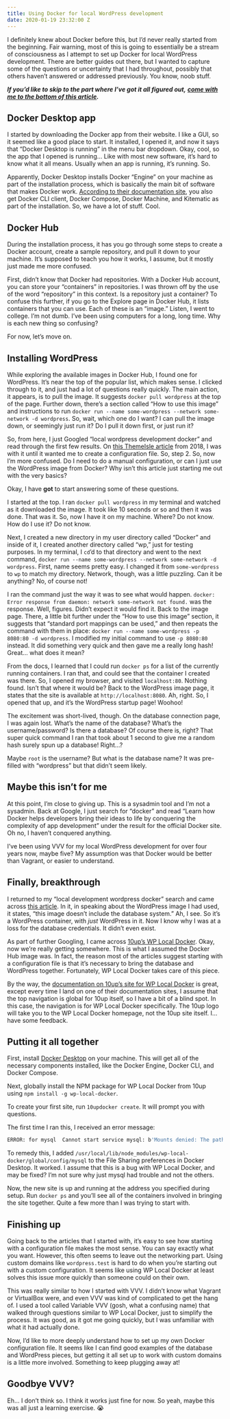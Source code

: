 ```yaml
---
title: Using Docker for local WordPress development
date: 2020-01-19 23:32:00 Z
---
```


I definitely knew about Docker before this, but I’d never really started from the beginning. Fair warning, most of this is going to essentially be a stream of consciousness as I attempt to set up Docker for local WordPress development. There are better guides out there, but I wanted to capture some of the questions or uncertainty that I had throughout, possibly that others haven’t answered or addressed previously. You know, noob stuff.

***If you’d like to skip to the part where I’ve got it all figured out,*** [***come with me to the bottom of this article***](#putting-it-all-together)***.***

## Docker Desktop app

I started by downloading the Docker app from their website. I like a GUI, so it seemed like a good place to start. It installed, I opened it, and now it says that “Docker Desktop is running” in the menu bar dropdown. Okay, cool, so the app that I opened is running... Like with most new software, it’s hard to know what it all means. Usually when an app is running, it’s running. So.

Apparently, Docker Desktop installs Docker “Engine” on your machine as part of the installation process, which is basically the main bit of software that makes Docker work. [According to their documentation site](https://docs.docker.com/docker-for-mac/install/), you also get Docker CLI client, Docker Compose, Docker Machine, and Kitematic as part of the installation. So, we have a lot of stuff. Cool.

## Docker Hub

During the installation process, it has you go through some steps to create a Docker account, create a sample repository, and pull it down to your machine. It’s supposed to teach you how it works, I assume, but it mostly just made me more confused.

First, didn’t know that Docker had repositories. With a Docker Hub account, you can store your “containers” in repositories. I was thrown off by the use of the word “repository” in this context. Is a repository just a container? To confuse this further, if you go to the Explore page in Docker Hub, it lists containers that you can use. Each of these is an “image.” Listen, I went to college. I’m not dumb. I’ve been using computers for a long, long time. Why is each new thing so confusing?

For now, let’s move on.

## Installing WordPress

While exploring the available images in Docker Hub, I found one for WordPress. It’s near the top of the popular list, which makes sense. I clicked through to it, and just had a lot of questions really quickly. The main action, it appears, is to pull the image. It suggests `docker pull wordpress` at the top of the page. Further down, there’s a section called “How to use this image” and instructions to run `docker run --name some-wordpress --network some-network -d wordpress`. So, wait, which one do I want? I can pull the image down, or seemingly just run it? Do I pull it down first, or just run it?

So, from here, I just Googled “local wordpress development docker” and read through the first few results. On [this ThemeIsle article](https://themeisle.com/blog/local-wordpress-development-using-docker/) from 2018, I was with it until it wanted me to create a configuration file. So, step 2. So, now I’m more confused. Do I need to do a manual configuration, or can I just use the WordPress image from Docker? Why isn’t this article just starting me out with the very basics?

Okay, I have **got** to start answering some of these questions.

I started at the top. I ran `docker pull wordpress` in my terminal and watched as it downloaded the image. It took like 10 seconds or so and then it was done. That was it. So, now I have it on my machine. Where? Do not know. How do I use it? Do not know.

Next, I created a new directory in my user directory called “Docker” and inside of it, I created another directory called “wp,” just for testing purposes. In my terminal, I `cd`’d to that directory and went to the next command, `docker run --name some-wordpress --network some-network -d wordpress`. First, name seems pretty easy. I changed it from `some-wordpress` to `wp` to match my directory. Network, though, was a little puzzling. Can it be anything? No, of course not!

I ran the command just the way it was to see what would happen. `docker: Error response from daemon: network some-network not found.` was the response. Well, figures. Didn’t expect it would find it. Back to the image page. There, a little bit further under the “How to use this image” section, it suggests that “standard port mappings can be used,” and then repeats the command with them in place: `docker run --name some-wordpress -p 8080:80 -d wordpress`. I modified my initial command to use `-p 8080:80` instead. It did something very quick and then gave me a really long hash! Great… what does it mean?

From the docs, I learned that I could run `docker ps` for a list of the currently running containers. I ran that, and could see that the container I created was there. So, I opened my browser, and visited `localhost:80`. Nothing found. Isn’t that where it would be? Back to the WordPress image page, it states that the site is available at `http://localhost:8080`. Ah, right. So, I opened that up, and it’s the WordPress startup page! Woohoo!

The excitement was short-lived, though. On the database connection page, I was again lost. What’s the name of the database? What’s the username/password? Is there a database? Of course there is, right? That super quick command I ran that took about 1 second to give me a random hash surely spun up a database! Right…?

Maybe `root` is the username? But what is the database name? It was pre-filled with “wordpress” but that didn’t seem likely.

## Maybe this isn’t for me

At this point, I’m close to giving up. This is a sysadmin tool and I’m not a sysadmin. Back at Google, I just search for “docker” and read “Learn how Docker helps developers bring their ideas to life by conquering the complexity of app development” under the result for the official Docker site. Oh no, I haven’t conquered anything.

I’ve been using VVV for my local WordPress development for over four years now, maybe five? My assumption was that Docker would be better than Vagrant, or easier to understand.

## Finally, breakthrough

I returned to my “local development wordpress docker” search and came across [this article](https://neliosoftware.com/blog/local-wordpress-development-with-docker/). In it, in speaking about the WordPress image I had used, it states, “this image doesn’t include the database system.” Ah, I see. So it’s a WordPress container, with *just* WordPress in it. Now I know why I was at a loss for the database credentials. It didn’t even exist.

As part of further Googling, I came across [10up’s WP Local Docker](https://github.com/10up/wp-local-docker-v2). Okay, now we’re really getting somewhere. This is what I assumed the Docker Hub image was. In fact, the reason most of the articles suggest starting with a configuration file is that it’s necessary to bring the database and WordPress together. Fortunately, WP Local Docker takes care of this piece.

By the way, the [documentation on 10up’s site for WP Local Docker](https://10up.github.io/wp-local-docker-docs/) is great, except every time I land on one of their documentation sites, I assume that the top navigation is global for 10up itself, so I have a bit of a blind spot. In this case, the navigation is for WP Local Docker specifically. The 10up logo will take you to the WP Local Docker homepage, not the 10up site itself. I… have some feedback.

## Putting it all together

First, install [Docker Desktop](https://www.docker.com/products/docker-desktop) on your machine. This will get all of the necessary components installed, like the Docker Engine, Docker CLI, and Docker Compose.

Next, globally install the NPM package for WP Local Docker from 10up using `npm install -g wp-local-docker`.

To create your first site, run `10updocker create`. It will prompt you with questions.

The first time I ran this, I received an error message:

```bash
ERROR: for mysql  Cannot start service mysql: b'Mounts denied: The path /usr/local/lib/node_modules/wp-local-docker/global/config/mysql/config.cnf is not shared from OS X and is not known to Docker.
```

To remedy this, I added `/usr/local/lib/node_modules/wp-local-docker/global/config/mysql` to the File Sharing preferences in Docker Desktop. It worked. I assume that this is a bug with WP Local Docker, and may be fixed? I’m not sure why just mysql had trouble and not the others.

Now, the new site is up and running at the address you specified during setup. Run `docker ps` and you’ll see all of the containers involved in bringing the site together. Quite a few more than I was trying to start with.

## Finishing up

Going back to the articles that I started with, it’s easy to see how starting with a configuration file makes the most sense. You can say exactly what you want. However, this often seems to leave out the networking part. Using custom domains like `wordpress.test` is hard to do when you’re starting out with a custom configuration. It seems like using WP Local Docker at least solves this issue more quickly than someone could on their own.

This was really similar to how I started with VVV. I didn’t know what Vagrant or VirtualBox were, and even VVV was kind of complicated to get the hang of. I used a tool called Variable VVV (gosh, what a confusing name) that walked through questions similar to WP Local Docker, just to simplify the process. It was good, as it got me going quickly, but I was unfamiliar with what it had actually done.

Now, I’d like to more deeply understand how to set up my own Docker configuration file. It seems like I can find good examples of the database and WordPress pieces, but getting it all set up to work with custom domains is a little more involved. Something to keep plugging away at!

## Goodbye VVV?

Eh… I don’t think so. I think it works just fine for now. So yeah, maybe this was all just a learning exercise. 😭